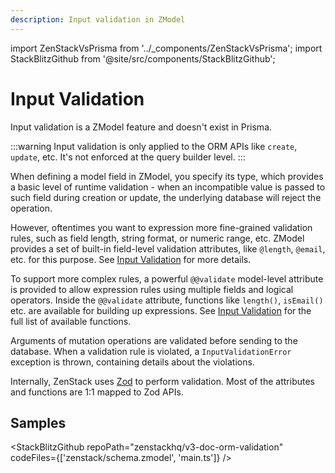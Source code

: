 ```yaml
---
description: Input validation in ZModel
---
```


import ZenStackVsPrisma from '../_components/ZenStackVsPrisma';
import StackBlitzGithub from '@site/src/components/StackBlitzGithub';

# Input Validation

<ZenStackVsPrisma>
Input validation is a ZModel feature and doesn't exist in Prisma.
</ZenStackVsPrisma>

:::warning
Input validation is only applied to the ORM APIs like `create`, `update`, etc. It's not enforced at the query builder level.
:::

When defining a model field in ZModel, you specify its type, which provides a basic level of runtime validation - when an incompatible value is passed to such field during creation or update, the underlying database will reject the operation.

However, oftentimes you want to expression more fine-grained validation rules, such as field length, string format, or numeric range, etc. ZModel provides a set of built-in field-level validation attributes, like `@length`, `@email`, etc. for this purpose. See [Input Validation](../reference/zmodel/input-validation.md) for more details.

To support more complex rules, a powerful `@@validate` model-level attribute is provided to allow expression rules using multiple fields and logical operators. Inside the `@@validate` attribute, functions like `length()`, `isEmail()` etc. are available for building up expressions. See [Input Validation](../reference/zmodel/input-validation.md) for the full list of available functions.

Arguments of mutation operations are validated before sending to the database. When a validation rule is violated, a `InputValidationError` exception is thrown, containing details about the violations.

Internally, ZenStack uses [Zod](https://zod.dev/) to perform validation. Most of the attributes and functions are 1:1 mapped to Zod APIs.

## Samples

<StackBlitzGithub repoPath="zenstackhq/v3-doc-orm-validation" codeFiles={['zenstack/schema.zmodel', 'main.ts']} />

